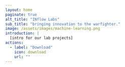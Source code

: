 ```yaml
---
layout: home
paginate: true
alt_title: "INflow Labs"
sub_title: "bringing innovation to the warfighter."
image: /assets/images/machine-learning.png
introduction: |
  [intro for our lab projects]
actions:
  - label: "Download"
    icon: download
    url: ""
---
```

